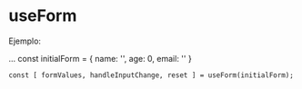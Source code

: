 # useForm

Ejemplo:

...
    const initialForm = {
        name: '',
        age: 0,
        email: ''
    }

    const [ formValues, handleInputChange, reset ] = useForm(initialForm); 